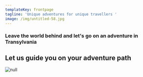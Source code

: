 ```yaml
---
templateKey: frontpage
tagline: 'Unique adventures for unique travellers '
image: /img/untitled-58.jpg
---
```

### Leave the world behind and let's go on an adventure in Transylvania

## Let us guide you on your adventure path

![null](/img/my-post-6-.png)
